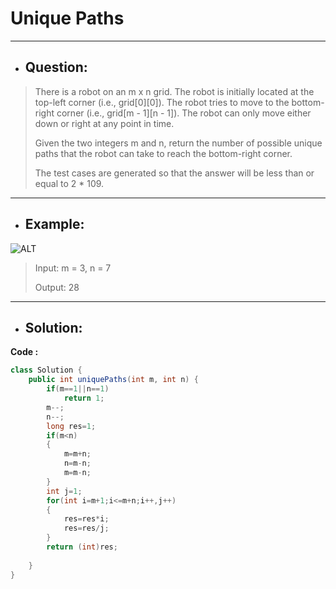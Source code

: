 # Unique Paths
---
- ## Question:
> There is a robot on an m x n grid. The robot is initially located at the top-left corner (i.e., grid[0][0]). The robot tries to move to the bottom-right corner (i.e., grid[m - 1][n - 1]). The robot can only move either down or right at any point in time.
> 
> Given the two integers m and n, return the number of possible unique paths that the robot can take to reach the bottom-right corner.
> 
> The test cases are generated so that the answer will be less than or equal to 2 * 109.
---
- ## Example:
![ALT](https://assets.leetcode.com/uploads/2018/10/22/robot_maze.png)
> Input: m = 3, n = 7
> 
> Output: 28
---
- ## Solution:
**Code :**
```java
class Solution {
    public int uniquePaths(int m, int n) {
        if(m==1||n==1)
            return 1;
        m--;
        n--;
        long res=1;
        if(m<n)
        {
            m=m+n;
            n=m-n;
            m=m-n;
        }
        int j=1;
        for(int i=m+1;i<=m+n;i++,j++)
        {
            res=res*i;
            res=res/j;
        }
        return (int)res;
            
    }
}
